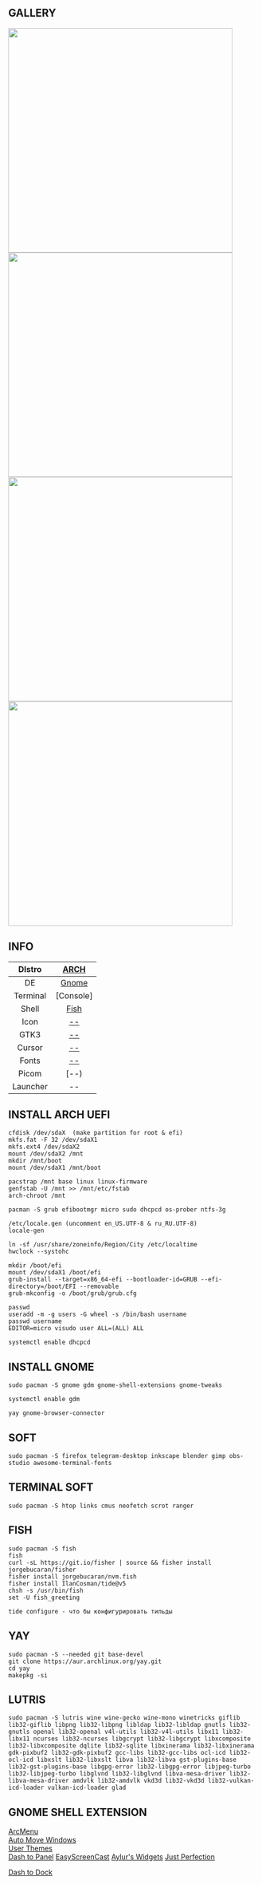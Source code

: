 ## GALLERY
<img src="1" width="450" align="center">
<img src="1" width="450" align="center">
<img src="1" width="450" align="center">
<img src="1" width="450" align="center">
  
## INFO
|DIstro|[ARCH](https://archlinux.org/)|
|:---:|:---:|
|DE|[Gnome](https://www.gnome.org/)|
|Terminal|[Console]|
|Shell|[Fish](https://fishshell.com/)|
|Icon|[--](--)|
|GTK3|[--](--)|
|Cursor|[--](--)|
|Fonts|[--](--)|
|Picom|[--)|
|Launcher|--|
  
## INSTALL ARCH UEFI
```
cfdisk /dev/sdaX  (make partition for root & efi)
mkfs.fat -F 32 /dev/sdaX1  
mkfs.ext4 /dev/sdaX2  
mount /dev/sdaX2 /mnt  
mkdir /mnt/boot
mount /dev/sdaX1 /mnt/boot  
  
pacstrap /mnt base linux linux-firmware  
genfstab -U /mnt >> /mnt/etc/fstab  
arch-chroot /mnt  
  
pacman -S grub efibootmgr micro sudo dhcpcd os-prober ntfs-3g  

/etc/locale.gen (uncomment en_US.UTF-8 & ru_RU.UTF-8)  
locale-gen  
  
ln -sf /usr/share/zoneinfo/Region/City /etc/localtime  
hwclock --systohc 

mkdir /boot/efi  
mount /dev/sdaX1 /boot/efi  
grub-install --target=x86_64-efi --bootloader-id=GRUB --efi-directory=/boot/EFI --removable  
grub-mkconfig -o /boot/grub/grub.cfg  

passwd  
useradd -m -g users -G wheel -s /bin/bash username  
passwd username  
EDITOR=micro visudo user ALL=(ALL) ALL  
  
systemctl enable dhcpcd  
```  
  
## INSTALL GNOME
```
sudo pacman -S gnome gdm gnome-shell-extensions gnome-tweaks  
  
systemctl enable gdm  
  
yay gnome-browser-connector  
``` 

## SOFT 
```
sudo pacman -S firefox telegram-desktop inkscape blender gimp obs-studio awesome-terminal-fonts    
``` 
  
## TERMINAL SOFT  
```
sudo pacman -S htop links cmus neofetch scrot ranger  
```  
  
## FISH  
```
sudo pacman -S fish  
fish  
curl -sL https://git.io/fisher | source && fisher install jorgebucaran/fisher  
fisher install jorgebucaran/nvm.fish  
fisher install IlanCosman/tide@v5  
chsh -s /usr/bin/fish  
set -U fish_greeting  
  
tide configure - что бы конфигурировать тильды
```  
  
## YAY
```
sudo pacman -S --needed git base-devel  
git clone https://aur.archlinux.org/yay.git  
cd yay  
makepkg -si       
```
  
## LUTRIS  
```
sudo pacman -S lutris wine wine-gecko wine-mono winetricks giflib lib32-giflib libpng lib32-libpng libldap lib32-libldap gnutls lib32-gnutls openal lib32-openal v4l-utils lib32-v4l-utils libx11 lib32-libx11 ncurses lib32-ncurses libgcrypt lib32-libgcrypt libxcomposite lib32-libxcomposite dqlite lib32-sqlite libxinerama lib32-libxinerama gdk-pixbuf2 lib32-gdk-pixbuf2 gcc-libs lib32-gcc-libs ocl-icd lib32-ocl-icd libxslt lib32-libxslt libva lib32-libva gst-plugins-base lib32-gst-plugins-base libgpg-error lib32-libgpg-error libjpeg-turbo lib32-libjpeg-turbo libglvnd lib32-libglvnd libva-mesa-driver lib32-libva-mesa-driver amdvlk lib32-amdvlk vkd3d lib32-vkd3d lib32-vulkan-icd-loader vulkan-icd-loader glad
```
  
## GNOME SHELL EXTENSION
[ArcMenu](https://extensions.gnome.org/extension/3628/arcmenu/)  
[Auto Move Windows](https://extensions.gnome.org/extension/16/auto-move-windows/)  
[User Themes](https://extensions.gnome.org/extension/19/user-themes/)  
[Dash to Panel](https://extensions.gnome.org/extension/1160/dash-to-panel/)
[EasyScreenCast](https://extensions.gnome.org/extension/690/easyscreencast/)
[Aylur's Widgets](https://extensions.gnome.org/extension/5338/aylurs-widgets/)
[Just Perfection](https://extensions.gnome.org/extension/3843/just-perfection/)

[Dash to Dock](https://extensions.gnome.org/extension/307/dash-to-dock/)


